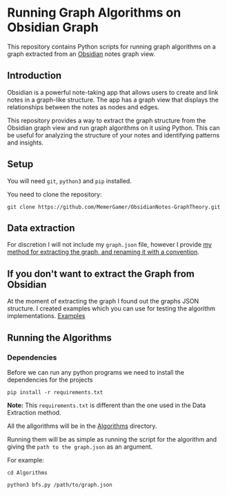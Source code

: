 # Running Graph Algorithms on Obsidian Graph

This repository contains Python scripts for running graph algorithms on a graph extracted from an [Obsidian](https://obsidian.md) notes graph view.

## Introduction

Obsidian is a powerful note-taking app that allows users to create and link notes in a graph-like structure. The app has a graph view that displays the relationships between the notes as nodes and edges.

This repository provides a way to extract the graph structure from the Obsidian graph view and run graph algorithms on it using Python. This can be useful for analyzing the structure of your notes and identifying patterns and insights.

## Setup

You will need `git`, `python3` and `pip` installed.

You need to clone the repository:

```console
git clone https://github.com/MemerGamer/ObsidianNotes-GraphTheory.git
```

## Data extraction

For discretion I will not include my `graph.json` file, however I provide [my method for extracting the graph, and renaming it with a convention](./DataExtraction/).

## If you don't want to extract the Graph from Obsidian

At the moment of extracting the graph I found out the graphs JSON structure. I created examples which you can use for testing the algorithm implementations.
[Examples](./DataExtraction/examples/)

## Running the Algorithms

### Dependencies

Before we can run any python programs we need to install the dependencies for the projects

```console
pip install -r requirements.txt
```

**Note:** This `requirements.txt` is different than the one used in the Data Extraction method.

All the allgorithms will be in the [Algorithms](./Algorithms/) directory.

Running them will be as simple as running the script for the algorithm and giving the `path to the graph.json` as an argument.

For example:

```console
cd Algorithms

python3 bfs.py /path/to/graph.json
```
